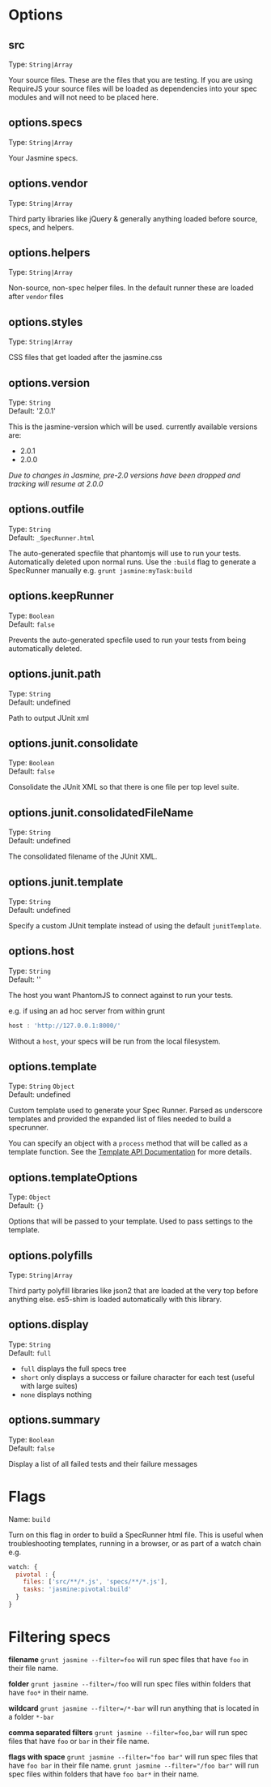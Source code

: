 # Options

## src
Type: `String|Array`

Your source files. These are the files that you are testing. If you are using RequireJS your source files will be loaded as dependencies into your spec modules and will not need to be placed here.

## options.specs
Type: `String|Array`

Your Jasmine specs.

## options.vendor
Type: `String|Array`

Third party libraries like jQuery & generally anything loaded before source, specs, and helpers.

## options.helpers
Type: `String|Array`

Non-source, non-spec helper files. In the default runner these are loaded after `vendor` files

## options.styles
Type: `String|Array`

CSS files that get loaded after the jasmine.css

## options.version
Type: `String`  
Default: '2.0.1'

This is the jasmine-version which will be used. currently available versions are:

* 2.0.1
* 2.0.0

*Due to changes in Jasmine, pre-2.0 versions have been dropped and tracking will resume at 2.0.0*

## options.outfile
Type: `String`  
Default: `_SpecRunner.html`

The auto-generated specfile that phantomjs will use to run your tests.
Automatically deleted upon normal runs. Use the `:build` flag to generate a SpecRunner manually e.g.
`grunt jasmine:myTask:build`

## options.keepRunner
Type: `Boolean`  
Default: `false`  

Prevents the auto-generated specfile used to run your tests from being automatically deleted.

## options.junit.path
Type: `String`  
Default: undefined

Path to output JUnit xml

## options.junit.consolidate
Type: `Boolean`  
Default: `false`

Consolidate the JUnit XML so that there is one file per top level suite.

## options.junit.consolidatedFileName
Type: `String`  
Default: undefined

The consolidated filename of the JUnit XML.

## options.junit.template
Type: `String`  
Default: undefined

Specify a custom JUnit template instead of using the default `junitTemplate`.

## options.host
Type: `String`  
Default: ''

The host you want PhantomJS to connect against to run your tests.

e.g. if using an ad hoc server from within grunt

```js
host : 'http://127.0.0.1:8000/'
```

Without a `host`, your specs will be run from the local filesystem.

## options.template
Type: `String` `Object`  
Default: undefined

Custom template used to generate your Spec Runner. Parsed as underscore templates and provided
the expanded list of files needed to build a specrunner.

You can specify an object with a `process` method that will be called as a template function.
See the [Template API Documentation](https://github.com/gruntjs/grunt-contrib-jasmine/wiki/Jasmine-Templates) for more details.

## options.templateOptions
Type: `Object`  
Default: `{}`

Options that will be passed to your template. Used to pass settings to the template.

## options.polyfills
Type: `String|Array`

Third party polyfill libraries like json2 that are loaded at the very top before anything else. es5-shim is loaded automatically with this library.

## options.display
Type: `String`  
Default: `full`

  * `full` displays the full specs tree
  * `short` only displays a success or failure character for each test (useful with large suites)
  * `none` displays nothing

## options.summary
Type: `Boolean`  
Default: `false`

Display a list of all failed tests and their failure messages

# Flags

Name: `build`

Turn on this flag in order to build a SpecRunner html file. This is useful when troubleshooting templates,
running in a browser, or as part of a watch chain e.g.

```js
watch: {
  pivotal : {
    files: ['src/**/*.js', 'specs/**/*.js'],
    tasks: 'jasmine:pivotal:build'
  }
}
```

# Filtering specs

**filename**
`grunt jasmine --filter=foo` will run spec files that have `foo` in their file name.

**folder**
`grunt jasmine --filter=/foo` will run spec files within folders that have `foo*` in their name.

**wildcard**
`grunt jasmine --filter=/*-bar` will run anything that is located in a folder `*-bar`

**comma separated filters**
`grunt jasmine --filter=foo,bar` will run spec files that have `foo` or `bar` in their file name.

**flags with space**
`grunt jasmine --filter="foo bar"` will run spec files that have `foo bar` in their file name.
`grunt jasmine --filter="/foo bar"` will run spec files within folders that have `foo bar*` in their name.
